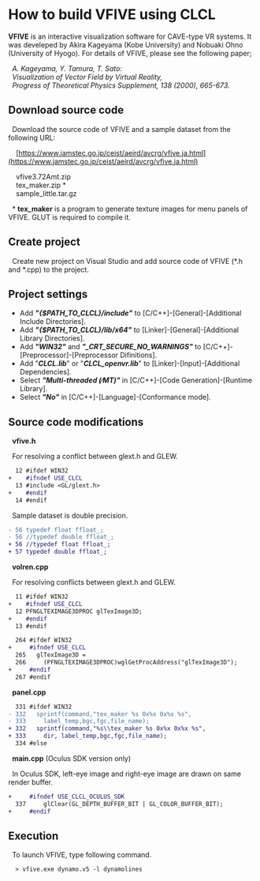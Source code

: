 # How to build VFIVE using CLCL

**VFIVE** is an interactive visualization software for CAVE-type VR systems. 
It was develeped by Akira Kageyama (Kobe University) and Nobuaki Ohno (University of Hyogo). 
For details of VFIVE, please see the following paper;

&nbsp; *A. Kageyama, Y. Tamura, T. Sato:*  
&nbsp; *Visualization of Vector Field by Virtual Reality,*  
&nbsp; *Progress of Theoretical Physics Supplement, 138 (2000), 665-673.*


## Download source code

&nbsp; Download the source code of VFIVE and a sample dataset from the following URL:

&nbsp; &nbsp; [https://www.jamstec.go.jp/ceist/aeird/avcrg/vfive.ja.html](https://www.jamstec.go.jp/ceist/aeird/avcrg/vfive.ja.html)

&nbsp; &nbsp; vfive3.72Amt.zip  
&nbsp; &nbsp; tex_maker.zip *  
&nbsp; &nbsp; sample_little.tar.gz

&nbsp; \*  **tex_maker** is a program to generate texture images for menu panels of VFIVE. GLUT is required to compile it.

## Create project

&nbsp; Create new project on Visual Studio and add source code of VFIVE (\*.h and \*.cpp) to the project.

## Project settings

- Add ***&quot;&#123;&#36;PATH_TO_CLCL&#125;/include&quot;*** to 
&#91;C/C++&#93;-&#91;General&#93;-&#91;Additional Include Directories&#93;.
- Add ***&quot;&#123;&#36;PATH_TO_CLCL&#125;/lib/x64&quot;*** to 
&#91;Linker&#93;-&#91;General&#93;-&#91;Additional Library Directories&#93;.
- Add ***&quot;WIN32&quot;*** and ***&quot;&#095;CRT&#095;SECURE&#095;NO&#095;WARNINGS&quot;*** to 
&#91;C/C++&#93;-&#91;Preprocessor&#93;-&#91;Preprocessor Difinitions&#93;.
- Add &quot;***CLCL.lib***&quot; or &quot;***CLCL_openvr.lib***&quot; to 
&#91;Linker&#93;-&#91;Input&#93;-&#91;Additional Dependencies&#93;.
- Select ***&quot;Multi-threaded &#040;&frasl;MT&#041;&quot;*** in 
&#91;C/C++&#93;-&#91;Code Generation&#93;-&#91;Runtime Library&#93;.
- Select ***&quot;No&quot;*** in 
&#91;C/C++&#93;-&#91;Language&#93;-&#91;Conformance mode&#93;.

## Source code modifications

&nbsp; **vfive.h**

&nbsp; For resolving a conflict between glext.h and GLEW.
```diff
  12 #ifdef WIN32
+    #ifndef USE_CLCL
  13 #include <GL/glext.h>
+    #endif
  14 #endif
```

&nbsp; Sample dataset is double precision.
```diff
- 56 typedef float ffloat_;     
- 56 //typedef double ffloat_;  
+ 56 //typedef float ffloat_;     
+ 57 typedef double ffloat_;  
```

&nbsp; **volren.cpp**

&nbsp; For resolving conflicts between glext.h and GLEW.
```diff
  11 #ifdef WIN32
+    #ifndef USE_CLCL
  12 PFNGLTEXIMAGE3DPROC glTexImage3D;
+    #endif
  13 #endif
```

```diff
  264 #ifdef WIN32
+     #ifndef USE_CLCL
  265   glTexImage3D =
  266     (PFNGLTEXIMAGE3DPROC)wglGetProcAddress("glTexImage3D");
+     #endif
  267 #endif
```

&nbsp; **panel.cpp**
```diff
  331 #ifdef WIN32
- 332   sprintf(command,"tex_maker %s 0x%x 0x%x %s",
- 333     label_temp,bgc,fgc,file_name);
+ 332   sprintf(command,"%s\\tex_maker %s 0x%x 0x%x %s",
+ 333     dir, label_temp,bgc,fgc,file_name);
  334 #else
```

&nbsp; **main.cpp** (Oculus SDK version only)

&nbsp; In Oculus SDK, left-eye image and right-eye image are drawn on same render buffer.
```diff
+     #ifndef USE_CLCL_OCULUS_SDK
  337     glClear(GL_DEPTH_BUFFER_BIT | GL_COLOR_BUFFER_BIT);
+     #endif
```

## Execution

&nbsp; To launch VFIVE, type following command.  

```
  > vfive.exe dynamo.v5 -l dynamolines
```
